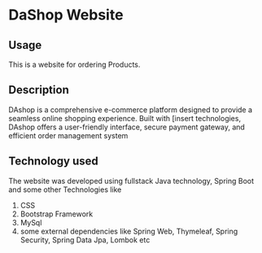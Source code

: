 #  DaShop Website

## Usage
This is a website for ordering Products.

## Description

DAshop is a comprehensive e-commerce platform designed to provide a seamless online shopping experience. Built with [insert technologies,  DAshop offers a user-friendly interface, secure payment gateway, and efficient order management system
## Technology used

The website was developed using fullstack Java technology, Spring Boot and some other Technologies like
1. CSS
2. Bootstrap Framework
3. MySql
4. some external dependencies like Spring Web, Thymeleaf, Spring Security, Spring Data Jpa, Lombok etc


<!-- The hosted(live) website can be viewed on **[https://dashop.render.com](https://dashop.render.com)**. -->